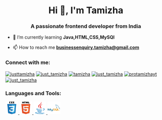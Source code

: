 <h1 align="center">Hi 👋, I'm Tamizha</h1>
<h3 align="center">A passionate frontend developer from India</h3>

- 🌱 I’m currently learning **Java,HTML,CSS,MySQl**

- 📫 How to reach me **businessenquiry.tamizha@gmail.com**

<h3 align="left">Connect with me:</h3>
<p align="left">
<a href="https://codepen.io/justtamizha" target="blank"><img align="center" src="https://raw.githubusercontent.com/rahuldkjain/github-profile-readme-generator/master/src/images/icons/Social/codepen.svg" alt="justtamizha" height="30" width="40" /></a>
<a href="https://twitter.com/just_tamizha" target="blank"><img align="center" src="https://raw.githubusercontent.com/rahuldkjain/github-profile-readme-generator/master/src/images/icons/Social/twitter.svg" alt="just_tamizha" height="30" width="40" /></a>
<a href="https://linkedin.com/in/tamizha" target="blank"><img align="center" src="https://raw.githubusercontent.com/rahuldkjain/github-profile-readme-generator/master/src/images/icons/Social/linked-in-alt.svg" alt="tamizha" height="30" width="40" /></a>
<a href="https://instagram.com/just_tamizha" target="blank"><img align="center" src="https://raw.githubusercontent.com/rahuldkjain/github-profile-readme-generator/master/src/images/icons/Social/instagram.svg" alt="just_tamizha" height="30" width="40" /></a>
<a href="https://www.youtube.com/c/protamizhayt" target="blank"><img align="center" src="https://raw.githubusercontent.com/rahuldkjain/github-profile-readme-generator/master/src/images/icons/Social/youtube.svg" alt="protamizhayt" height="30" width="40" /></a>
<a href="https://www.hackerrank.com/just_tamizha" target="blank"><img align="center" src="https://raw.githubusercontent.com/rahuldkjain/github-profile-readme-generator/master/src/images/icons/Social/hackerrank.svg" alt="just_tamizha" height="30" width="40" /></a>
</p>

<h3 align="left">Languages and Tools:</h3>
<p align="left"> <a href="https://www.w3schools.com/css/" target="_blank"> <img src="https://raw.githubusercontent.com/devicons/devicon/master/icons/css3/css3-original-wordmark.svg" alt="css3" width="40" height="40"/> </a> <a href="https://www.w3.org/html/" target="_blank"> <img src="https://raw.githubusercontent.com/devicons/devicon/master/icons/html5/html5-original-wordmark.svg" alt="html5" width="40" height="40"/> </a> <a href="https://www.java.com" target="_blank"> <img src="https://raw.githubusercontent.com/devicons/devicon/master/icons/java/java-original.svg" alt="java" width="40" height="40"/> </a> <a href="https://www.mysql.com/" target="_blank"> <img src="https://raw.githubusercontent.com/devicons/devicon/master/icons/mysql/mysql-original-wordmark.svg" alt="mysql" width="40" height="40"/> </a> </p>
